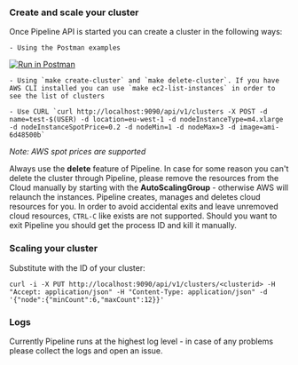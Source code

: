 ### Create and scale your cluster 

Once Pipeline API is started you can create a cluster in the following ways: 

    - Using the Postman examples
[![Run in Postman](https://run.pstmn.io/button.svg)](https://www.getpostman.com/collections/7a4c9291ff7b1afe5a5e)

    - Using `make create-cluster` and `make delete-cluster`. If you have AWS CLI installed you can use `make ec2-list-instances` in order to see the list of clusters

    - Use CURL `curl http://localhost:9090/api/v1/clusters -X POST -d name=test-$(USER) -d location=eu-west-1 -d nodeInstanceType=m4.xlarge -d nodeInstanceSpotPrice=0.2 -d nodeMin=1 -d nodeMax=3 -d image=ami-6d48500b`
    
_Note: AWS spot prices are supported_ 

Always use the **delete** feature of Pipeline. In case for some reason you can't delete the cluster through Pipeline, please remove the resources from the Cloud manually by starting with the **AutoScalingGroup** - otherwise AWS will relaunch the instances.
Pipeline creates, manages and deletes cloud resources for you. In order to avoid accidental exits and leave unremoved cloud resources, `CTRL-C` like exists are not supported. Should you want to exit Pipeline you should get the process ID and kill it manually.

### Scaling your cluster

Substitute <clusterid> with the ID of your cluster:
    
`curl -i -X PUT http://localhost:9090/api/v1/clusters/<clusterid> -H "Accept: application/json" -H "Content-Type: application/json" -d '{"node":{"minCount":6,"maxCount":12}}'`

### Logs

Currently Pipeline runs at the highest log level - in case of any problems please collect the logs and open an issue.
